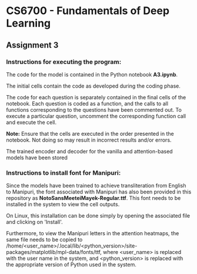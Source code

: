 # CS6700 - Fundamentals of Deep Learning
## Assignment 3

### Instructions for executing the program:

The code for the model is contained in the Python notebook **A3.ipynb**. 

The initial cells contain the code as developed during the coding phase.

The code for each question is separately contained in the final cells of the notebook. Each question is coded as a function, and the calls to all functions corresponding to the questions have been commented out. To execute a particular question, uncomment the corresponding function call and execute the cell.

**Note:** Ensure that the cells are executed in the order presented in the notebook. Not doing so may result in incorrect results and/or errors.

The trained encoder and decoder for the vanilla and attention-based models have been stored 

### Instructions to install font for Manipuri:

Since the models have been trained to achieve transliteration from English to Manipuri, the font associated with Manipuri has also been provided in this repository as **NotoSansMeeteiMayek-Regular.ttf**. This font needs to be installed in the system to view the cell outputs. 

On Linux, this installation can be done simply by opening the associated file and clicking on 'Install'. 

Furthermore, to view the Manipuri letters in the attention heatmaps, the same file needs to be copied to /home/<user_name>/.local/lib/<python_version>/site-packages/matplotlib/mpl-data/fonts/ttf, where <user_name> is replaced with the user name in the system, and <python_version> is replaced with the appropriate version of Python used in the system.


